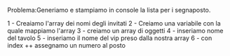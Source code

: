 Problema:Generiamo e stampiamo in console la lista per i segnaposto.

1 - Creaiamo l'array dei nomi degli invitati
2 - Creiamo una variabile con la quale mappiamo l'array
3 - creiamo un array di oggetti 
4 - inseriamo nome del tavolo 
5 - inseriamo il nome del vip preso dalla nostra array
6 - con index ++ assegnamo un numero al posto 